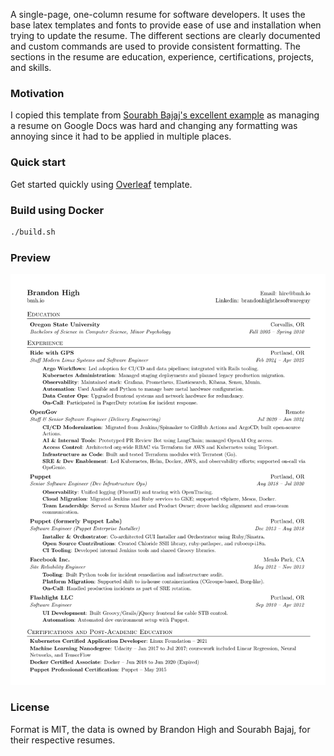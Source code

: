 A single-page, one-column resume for software developers. It uses the base latex templates and fonts to provide ease of use and installation when trying to update the resume. The different sections are clearly documented and custom commands are used to provide consistent formatting. The sections in the resume are education, experience, certifications, projects, and skills.

### Motivation

I copied this template from [Sourabh Bajaj's excellent example](https://github.com/sb2nov/resume) as managing a resume on Google Docs was hard and changing any formatting was annoying since it had to be applied in multiple places.

### Quick start

Get started quickly using [Overleaf](https://www.overleaf.com/latex/templates/software-engineer-resume/gqxmqsvsbdjf) template.

### Build using Docker

```sh
./build.sh
```

### Preview

![Resume Screenshot](/resume_preview.png)

### License

Format is MIT, the data is owned by Brandon High and Sourabh Bajaj, for their respective resumes.

